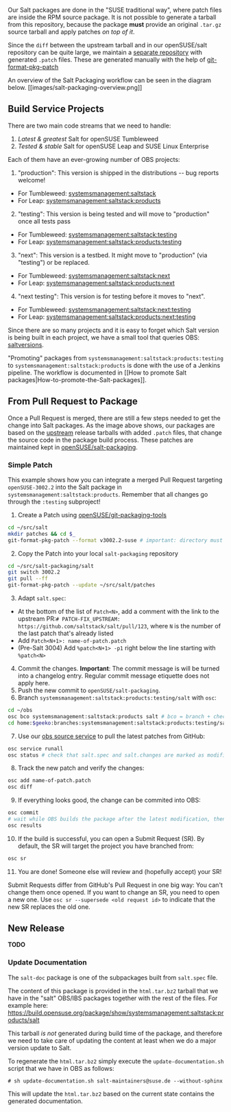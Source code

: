 Our Salt packages are done in the "SUSE traditional way", where patch files are inside the RPM source package. It is not possible to generate a tarball from this repository, because the package **must** provide an original `.tar.gz` source tarball and apply patches *on top of it*.

Since the `diff` between the upstream tarball and in our openSUSE/salt repository can be quite large, we maintain a [separate repository](https://github.com/openSUSE/salt-packaging) with generated `.patch` files. These are generated manually with the help of [git-format-pkg-patch](https://github.com/openSUSE/git-packaging-tools/blob/master/git-format-pkg-patch)

An overview of the Salt Packaging workflow can be seen in the diagram below.
[[images/salt-packaging-overview.png]]

## Build Service Projects

There are two main code streams that we need to handle:
1. *Latest & greatest* Salt for openSUSE Tumbleweed
2. *Tested & stable* Salt for openSUSE Leap and SUSE Linux Enterprise

Each of them have an ever-growing number of OBS projects:

1. "production": This version is shipped in the distributions -- bug reports welcome!
  - For Tumbleweed: [systemsmanagement:saltstack](https://build.opensuse.org/package/show/systemsmanagement:saltstack/salt)
  - For Leap: [systemsmanagement:saltstack:products](https://build.opensuse.org/package/show/systemsmanagement:saltstack:products/salt)
2. "testing": This version is being tested and will move to "production" once all tests pass
  - For Tumbleweed: [systemsmanagement:saltstack:testing](https://build.opensuse.org/package/show/systemsmanagement:saltstack:testing/salt)
  - For Leap: [systemsmanagement:saltstack:products:testing](https://build.opensuse.org/package/show/systemsmanagement:saltstack:products:testing/salt)
3. "next": This version is a testbed. It might move to "production" (via "testing") or be replaced.
  - For Tumbleweed: [systemsmanagement:saltstack:next](https://build.opensuse.org/package/show/systemsmanagement:saltstack:next/salt)
  - For Leap: [systemsmanagement:saltstack:products:next](https://build.opensuse.org/package/show/systemsmanagement:saltstack:products:next/salt)
4. "next testing": This version is for testing before it moves to "next".
  - For Tumbleweed: [systemsmanagement:saltstack:next:testing](https://build.opensuse.org/package/show/systemsmanagement:saltstack:next:testing/salt)
  - For Leap: [systemsmanagement:saltstack:products:next:testing](https://build.opensuse.org/package/show/systemsmanagement:saltstack:products:next:testing/salt)

Since there are so many projects and it is easy to forget which Salt version is being built in each project, we have a small tool that queries OBS: [saltversions](https://github.com/brejoc/saltversions).

"Promoting" packages from `systemsmanagement:saltstack:products:testing` to `systemsmanagement:saltstack:products` is done with the use of a Jenkins pipeline. The workflow is documented in [[How to promote Salt packages|How-to-promote-the-Salt-packages]].

## From Pull Request to Package

Once a Pull Request is merged, there are still a few steps needed to get the change into Salt packages. As the image above shows, our packages are based on the [upstream](https://github.com/saltstack/salt) release tarballs with added `.patch` files, that change the source code in the package build process. These patches are maintained kept in [openSUSE/salt-packaging](https://github.com/openSUSE/salt-packaging).

### Simple Patch

This example shows how you can integrate a merged Pull Request targeting `openSUSE-3002.2` into the Salt package in `systemsmanagement:saltstack:products`. Remember that all changes go through the `:testing` subproject!

1. Create a Patch using [openSUSE/git-packaging-tools](https://github.com/openSUSE/git-packaging-tools)
  ```sh
  cd ~/src/salt
  mkdir patches && cd $_
  git-format-pkg-patch --format v3002.2-suse # important: directory must be empty!
  ```
2. Copy the Patch into your local `salt-packaging` repository
  ```sh
  cd ~/src/salt-packaging/salt
  git switch 3002.2
  git pull --ff
  git-format-pkg-patch --update ~/src/salt/patches
  ```
3. Adapt `salt.spec`:
  - At the bottom of the list of `Patch<N>`, add a comment with the link to the upstream PR:`# PATCH-FIX_UPSTREAM: https://github.com/saltstack/salt/pull/123`, where `N` is the number of the last patch that's already listed
  - Add `Patch<N+1>: name-of-patch.patch`
  - (Pre-Salt 3004) Add `%patch<N+1> -p1` right below the line starting with `%patch<N>`
4. Commit the changes. **Important**: The commit message is will be turned into a changelog entry. Regular commit message etiquette does not apply here.
5. Push the new commit to `openSUSE/salt-packaging`.
6. Branch `systemsmanagement:saltstack:products:testing/salt` with `osc`:
  ```sh
  cd ~/obs
  osc bco systemsmanagement:saltstack:products salt # bco = branch + checkout
  cd home:$geeko:branches:systemsmanagement:saltstack:products:testing/salt
  ```
7. Use our [obs source service](https://openbuildservice.org/help/manuals/obs-user-guide/cha.obs.source_service.html) to pull the latest patches from GitHub:
  ```sh
  osc service runall
  osc status # check that salt.spec and salt.changes are marked as modified
  ```
8. Track the new patch and verify the changes:
  ```sh
  osc add name-of-patch.patch
  osc diff
  ```
9. If everything looks good, the change can be commited into OBS:
  ```sh
  osc commit
  # wait while OBS builds the package after the latest modification, then check build results
  osc results
  ```
10. If the build is successful, you can open a Submit Request (SR). By default, the SR will target the project you have branched from:
  ```sh
  osc sr
  ```
11. You are done! Someone else will review and (hopefully accept) your SR!

Submit Requests differ from GitHub's Pull Request in one big way: You can't change them once opened. If you want to change an SR, you need to open a new one. Use `osc sr --supersede <old request id>` to indicate that the new SR replaces the old one.

## New Release

**TODO**

### Update Documentation

The `salt-doc` package is one of the subpackages built from `salt.spec` file.

The content of this package is provided in the `html.tar.bz2` tarball that we have in the "salt" OBS/IBS packages together with the rest of the files. For example here: https://build.opensuse.org/package/show/systemsmanagement:saltstack:products/salt

This tarball *is not* generated during build time of the package, and therefore we need to take care of updating the content at least when we do a major version update to Salt.

To regenerate the `html.tar.bz2` simply execute the `update-documentation.sh` script that we have in OBS as follows:

```console
# sh update-documentation.sh salt-maintainers@suse.de --without-sphinx
```

This will update the `html.tar.bz2` based on the current state contains the generated documentation.
